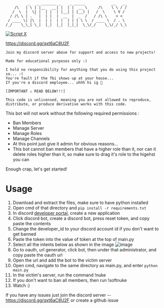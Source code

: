 ```
          _   _ _______ _    _ _____            __   __
    /\   | \ | |__   __| |  | |  __ \     /\    \ \ / /
   /  \  |  \| |  | |  | |__| | |__) |   /  \    \ V / 
  / /\ \ | . ` |  | |  |  __  |  _  /   / /\ \    > <  
 / ____ \| |\  |  | |  | |  | | | \ \  / ____ \  / . \ 
/_/    \_\_| \_|  |_|  |_|  |_|_|  \_\/_/    \_\/_/ \_\
```

<a href="https://discord.gg/qxt6aC8U2F" target="_blank"><img src="https://discordapp.com/api/guilds/883778761999405107/widget.png?style=banner2" alt="Script X"/></a>

https://discord.gg/qxt6aC8U2F

```
Join my discord server above for support and access to new projects!

Made for educational purposes only :)

I hold no responsibility for anything that you do using this project so... :(
You're fault if the fbi shows up at your house...
If you're a discord employee... uhhh hi ig 👋

[IMPORTANT ⚠️ READ BELOW!!!]

This code is unlicensed, meaning you are not allowed to reproduce, distribute, or produce derivative works with this code.
```

This bot will not work without the following required permissions :
- Ban Members
- Manage Server
- Manage Roles
- Manage Channels
- At this point just give it admin for obvious reasons... 
- This bot cannot ban members that have a higher role than it, nor can it delete roles higher than it, so make sure to drag it's role to the higehst you can

Enough crap, let's get started!

# Usage
1. Download and extract the files, make sure to have python installed
2. Open cmd of that directory and `pip install -r requirements.txt`
3. In discord [developer portal](https://discord.com/developers/applications), create a new application
4. Click discord bot, create a discord bot, press reset token, and copy paste the contents
5. Change the developer_id to your discord account id if you don't want to get banned
6. Paste the token into the value of token at the top of main.py
7. Select all the intents below as shown in the image
![image](https://user-images.githubusercontent.com/63612884/166132340-18abc161-35a5-41fb-b1cd-22de7f2bf86a.png)
6. Go to oauth, url generator, click bot, then under that administrator, and copy paste the oauth url
7. Open the url and add the bot to the victim server
8. Open cmd, navigate to the same directory as main.py, and enter `python main.py`
9. In the victim's server, run the command !nuke
10. If you don't want to ban all members, then run !softnuke
11. Watch :)

If you have any issues just join the discord server -- https://discord.gg/qxt6aC8U2F or create a github issue
